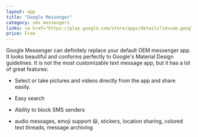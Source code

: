 ```yaml
---
layout: app
title: "Google Messenger"
category: sms messengers
links: <a href="https://play.google.com/store/apps/details?id=com.google.android.apps.messaging&hl=en">Play Store</a>
price: Free
---
```

Google Messenger can definitely replace your default OEM messenger app. It looks beautiful and conforms perfectly to Google's Material Design guidelines. It is not the most customizable text message app, but it has a lot of great features:

* Select or take pictures and videos directly from the app and share easily.

* Easy search

* Ability to block SMS senders

* audio messages, emoji support 😃, stickers, location sharing, colored text threads, message archiving
